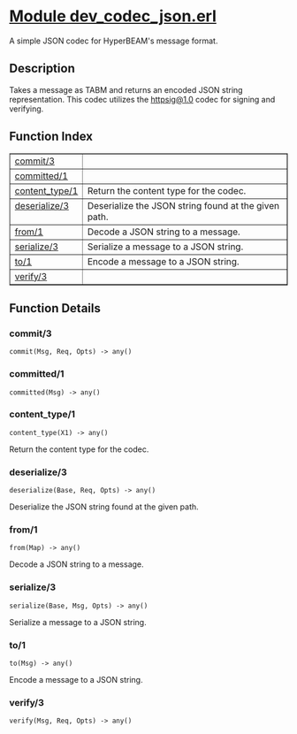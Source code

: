 # [Module dev_codec_json.erl](https://github.com/permaweb/HyperBEAM/blob/main/src/dev_codec_json.erl)




A simple JSON codec for HyperBEAM's message format.

<a name="description"></a>

## Description ##
Takes a
message as TABM and returns an encoded JSON string representation.
This codec utilizes the httpsig@1.0 codec for signing and verifying.<a name="index"></a>

## Function Index ##


<table width="100%" border="1" cellspacing="0" cellpadding="2" summary="function index"><tr><td valign="top"><a href="#commit-3">commit/3</a></td><td></td></tr><tr><td valign="top"><a href="#committed-1">committed/1</a></td><td></td></tr><tr><td valign="top"><a href="#content_type-1">content_type/1</a></td><td>Return the content type for the codec.</td></tr><tr><td valign="top"><a href="#deserialize-3">deserialize/3</a></td><td>Deserialize the JSON string found at the given path.</td></tr><tr><td valign="top"><a href="#from-1">from/1</a></td><td>Decode a JSON string to a message.</td></tr><tr><td valign="top"><a href="#serialize-3">serialize/3</a></td><td>Serialize a message to a JSON string.</td></tr><tr><td valign="top"><a href="#to-1">to/1</a></td><td>Encode a message to a JSON string.</td></tr><tr><td valign="top"><a href="#verify-3">verify/3</a></td><td></td></tr></table>


<a name="functions"></a>

## Function Details ##

<a name="commit-3"></a>

### commit/3 ###

`commit(Msg, Req, Opts) -> any()`

<a name="committed-1"></a>

### committed/1 ###

`committed(Msg) -> any()`

<a name="content_type-1"></a>

### content_type/1 ###

`content_type(X1) -> any()`

Return the content type for the codec.

<a name="deserialize-3"></a>

### deserialize/3 ###

`deserialize(Base, Req, Opts) -> any()`

Deserialize the JSON string found at the given path.

<a name="from-1"></a>

### from/1 ###

`from(Map) -> any()`

Decode a JSON string to a message.

<a name="serialize-3"></a>

### serialize/3 ###

`serialize(Base, Msg, Opts) -> any()`

Serialize a message to a JSON string.

<a name="to-1"></a>

### to/1 ###

`to(Msg) -> any()`

Encode a message to a JSON string.

<a name="verify-3"></a>

### verify/3 ###

`verify(Msg, Req, Opts) -> any()`

